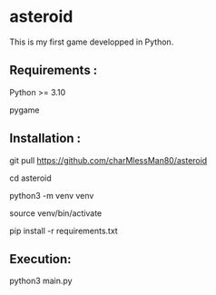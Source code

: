 # asteroid

This is my first game developped in Python.

Requirements :
--------------
Python >= 3.10

pygame


Installation :
--------------
git pull https://github.com/charMlessMan80/asteroid

cd asteroid

python3 -m venv venv

source venv/bin/activate

pip install -r requirements.txt


Execution:
----------
python3 main.py

